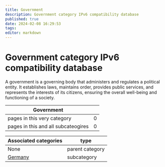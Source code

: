 ```yaml
---
title: Government
description: Government category IPv6 compatibility database
published: true
date: 2024-02-08 16:29:53 
tags:
editor: markdown
---
```


# Government category IPv6 compatibility database


A government is a governing body that administers and regulates a political entity. It establishes laws, maintains order, provides public services, and represents the interests of its citizens, ensuring the overall well-being and functioning of a society.


| Government   |   |
| - | - |
| pages in this very category | 0 |
| pages in this and all subcateogires | 0 |

| Associated categories | type |
| - | - |
| None | parent category |
| [Germany](./Government/Germany) | subcategory |